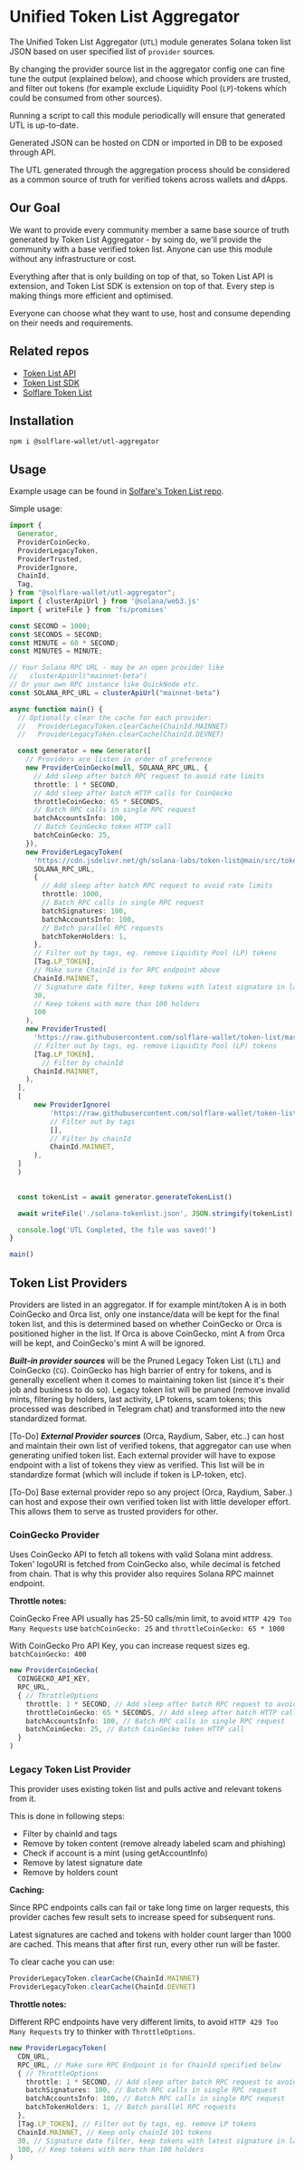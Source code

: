 # Unified Token List Aggregator

The Unified Token List Aggregator (`UTL`) module generates Solana token list JSON based on user specified list of `provider` sources.

By changing the provider source list in the aggregator config one can fine tune the output (explained below), and choose which providers are trusted, and filter out tokens (for example exclude Liquidity Pool (`LP`)-tokens which could be consumed from other sources).

Running a script to call this module periodically will ensure that generated UTL is up-to-date.

Generated JSON can be hosted on CDN or imported in DB to be exposed through API.

The UTL generated through the aggregation process should be considered as a common source of truth for verified tokens across wallets and dApps.

## Our Goal

We want to provide every community member a same base source of truth generated by Token List Aggregator - by soing do, we'll provide the community with a base verified token list. Anyone can use this module without any infrastructure or cost.

Everything after that is only building on top of that, so Token List API is extension, and Token List SDK is extension on top of that. Every step is making things more efficient and optimised.

Everyone can choose what they want to use, host and consume depending on their needs and requirements.

## Related repos

- [Token List API](https://github.com/solflare-wallet/utl-api)
- [Token List SDK](https://github.com/solflare-wallet/utl-sdk)
- [Solflare Token List](https://github.com/solflare-wallet/token-list)


## Installation
```shell
npm i @solflare-wallet/utl-aggregator
```

## Usage

Example usage can be found in [Solfare's Token List repo](https://github.com/solflare-wallet/token-list).


Simple usage: 

```ts
import {
  Generator,
  ProviderCoinGecko,
  ProviderLegacyToken,
  ProviderTrusted,
  ProviderIgnore,
  ChainId,
  Tag,
} from "@solflare-wallet/utl-aggregator";
import { clusterApiUrl } from '@solana/web3.js'
import { writeFile } from 'fs/promises'

const SECOND = 1000;
const SECONDS = SECOND;
const MINUTE = 60 * SECOND;
const MINUTES = MINUTE;

// Your Solana RPC URL - may be an open provider like
//   clusterApiUrl("mainnet-beta")
// Or your own RPC instance like QuickNode etc.
const SOLANA_RPC_URL = clusterApiUrl("mainnet-beta")

async function main() {
  // Optionally clear the cache for each provider:
  //   ProviderLegacyToken.clearCache(ChainId.MAINNET)
  //   ProviderLegacyToken.clearCache(ChainId.DEVNET)

  const generator = new Generator([
    // Providers are listen in order of preference
    new ProviderCoinGecko(null, SOLANA_RPC_URL, {
      // Add sleep after batch RPC request to avoid rate limits
      throttle: 1 * SECOND,
      // Add sleep after batch HTTP calls for CoinGecko
      throttleCoinGecko: 65 * SECONDS,
      // Batch RPC calls in single RPC request
      batchAccountsInfo: 100,
      // Batch CoinGecko token HTTP call
      batchCoinGecko: 25,
    }),
    new ProviderLegacyToken(
      'https://cdn.jsdelivr.net/gh/solana-labs/token-list@main/src/tokens/solana.tokenlist.json',
      SOLANA_RPC_URL,
      {
        // Add sleep after batch RPC request to avoid rate limits
        throttle: 1000,
        // Batch RPC calls in single RPC request
        batchSignatures: 100,
        batchAccountsInfo: 100,
        // Batch parallel RPC requests
        batchTokenHolders: 1,
      },
      // Filter out by tags, eg. remove Liquidity Pool (LP) tokens
      [Tag.LP_TOKEN],
      // Make sure ChainId is for RPC endpoint above
      ChainId.MAINNET,
      // Signature date filter, keep tokens with latest signature in last 30 days
      30,
      // Keep tokens with more than 100 holders
      100
    ),
    new ProviderTrusted(
      'https://raw.githubusercontent.com/solflare-wallet/token-list/master/trusted-tokenlist.json',
      // Filter out by tags, eg. remove Liquidity Pool (LP) tokens
      [Tag.LP_TOKEN],
        // Filter by chainId
      ChainId.MAINNET,
    ),
  ],
  [
      new ProviderIgnore(
          'https://raw.githubusercontent.com/solflare-wallet/token-list/master/ignore-tokenlist.json',
          // Filter out by tags
          [],
          // Filter by chainId
          ChainId.MAINNET,
      ),
  ]
  )
    

  const tokenList = await generator.generateTokenList()

  await writeFile('./solana-tokenlist.json', JSON.stringify(tokenList), 'utf8')

  console.log('UTL Completed, the file was saved!')
}

main()

```


## Token List Providers
Providers are listed in an aggregator. If for example mint/token A is in both CoinGecko and Orca list, only one instance/data will be kept for the final token list, and this is determined based on whether CoinGecko or Orca is positioned higher in the list. If Orca is above CoinGecko, mint A from Orca will be kept, and CoinGecko's mint A will be ignored.

_**Built-in provider sources**_ will be the Pruned Legacy Token List (`LTL`) and CoinGecko (`CG`).
CoinGecko has high barrier of entry for tokens, and is generally excellent when it comes to maintaining token list (since it's their job and business to do so).
Legacy token list will be pruned (remove invalid mints, filtering by holders, last activity, LP tokens, scam tokens; this processed was described in Telegram chat) and transformed into the new standardized format.

[To-Do]  _**External Provider sources**_ (Orca, Raydium, Saber, etc..) can host and maintain their own list of verified tokens, that aggregator can use when generating unified token list. 
Each external provider will have to expose endpoint with a list of tokens they view as verified. This list will be in standardize format (which will include if token is LP-token, etc).

[To-Do] Base external provider repo so any project (Orca, Raydium, Saber..) can host and expose their own verified token list with little developer effort. This allows them to serve as trusted providers for other.

### CoinGecko Provider
Uses CoinGecko API to fetch all tokens with valid Solana mint address. 
Token' logoURI is fetched from CoinGecko also, while decimal is fetched from chain.
That is why this provider also requires Solana RPC mainnet endpoint.

**Throttle notes:**

CoinGecko Free API usually has 25-50 calls/min limit, to avoid `HTTP 429 Too Many Requests` use `batchCoinGecko: 25` 
and `throttleCoinGecko: 65 * 1000`

With CoinGecko Pro API Key, you can increase request sizes eg. `batchCoinGecko: 400`

```ts
new ProviderCoinGecko(
  COINGECKO_API_KEY,
  RPC_URL,
  { // ThrottleOptions
    throttle: 1 * SECOND, // Add sleep after batch RPC request to avoid rate limits
    throttleCoinGecko: 65 * SECONDS, // Add sleep after batch HTTP calls for CoinGecko
    batchAccountsInfo: 100, // Batch RPC calls in single RPC request
    batchCoinGecko: 25, // Batch CoinGecko token HTTP call
  }
)

```


### Legacy Token List Provider
This provider uses existing token list and pulls active and relevant tokens from it.

This is done in following steps:
- Filter by chainId and tags 
- Remove by token content (remove already labeled scam and phishing)
- Check if account is a mint (using getAccountInfo)
- Remove by latest signature date
- Remove by holders count

**Caching:**

Since RPC endpoints calls can fail or take long time on larger requests,
this provider caches few result sets to increase speed for subsequent runs.

Latest signatures are cached and tokens with holder count larger than 1000 are cached.
This means that after first run, every other run will be faster.

To clear cache you can use:
```javascript
ProviderLegacyToken.clearCache(ChainId.MAINNET)
ProviderLegacyToken.clearCache(ChainId.DEVNET)
```


**Throttle notes:**

Different RPC endpoints have very different limits, to avoid `HTTP 429 Too Many Requests` try to thinker with `ThrottleOptions`.


```ts
new ProviderLegacyToken(
  CDN_URL,
  RPC_URL, // Make sure RPC Endpoint is for ChainId specified below
  { // ThrottleOptions
    throttle: 1 * SECOND, // Add sleep after batch RPC request to avoid rate limits
    batchSignatures: 100, // Batch RPC calls in single RPC request
    batchAccountsInfo: 100, // Batch RPC calls in single RPC request
    batchTokenHolders: 1, // Batch parallel RPC requests
  },
  [Tag.LP_TOKEN], // Filter out by tags, eg. remove LP tokens
  ChainId.MAINNET, // Keep only chainId 101 tokens 
  30, // Signature date filter, keep tokens with latest signature in last 30 days
  100, // Keep tokens with more than 100 holders 
)

```
